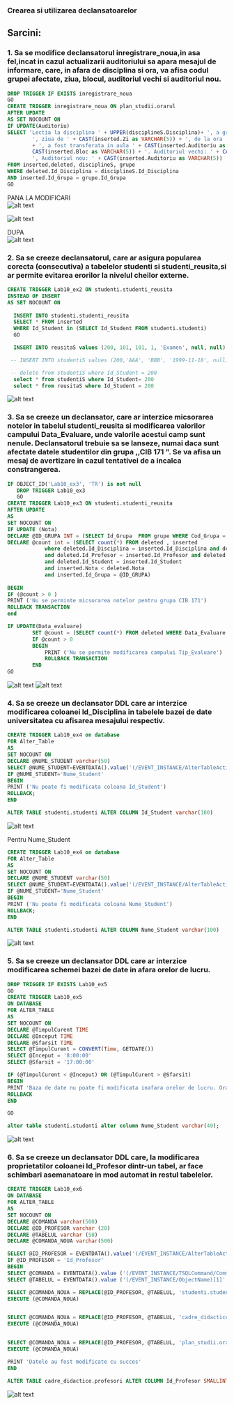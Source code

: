 ### Crearea si utilizarea declansatoarelor

## Sarcini:
### 1. Sa se modifice declansatorul inregistrare_noua,in asa fel,incat in cazul actualizarii auditoriului sa apara mesajul de informare, care, in afara de disciplina si ora, va afisa codul grupei afectate, ziua, blocul, auditoriul vechi si auditoriul nou.

```SQL
DROP TRIGGER IF EXISTS inregistrare_noua 
GO
CREATE TRIGGER inregistrare_noua ON plan_studii.orarul
AFTER UPDATE
AS SET NOCOUNT ON
IF UPDATE(Auditoriu)
SELECT 'Lectia la disciplina ' + UPPER(disciplineS.Disciplina)+ ', a grupei ' + grupe.Cod_Grupa +
		', ziua de ' + CAST(inserted.Zi as VARCHAR(5)) + ', de la ora ' + CAST(inserted.Ora as VARCHAR(5))
		+ ', a fost transferata in aula ' + CAST(inserted.Auditoriu as VARCHAR(5)) + ', Blocul '+
		CAST(inserted.Bloc as VARCHAR(5)) + '. Auditoriul vechi: ' + CAST(deleted.Auditoriu as VARCHAR(5))+
		', Auditoriul nou: ' + CAST(inserted.Auditoriu as VARCHAR(5))
FROM inserted,deleted, disciplineS, grupe
WHERE deleted.Id_Disciplina = disciplineS.Id_Disciplina
AND inserted.Id_Grupa = grupe.Id_Grupa
GO
```
PANA LA MODIFICARI <br>
![alt text](https://github.com/AlinaGomeniuc/Data-Base/blob/master/Lab10/images/VirtualBox_Alina_04_12_2018_18_08_37.png)

![alt text](https://github.com/AlinaGomeniuc/Data-Base/blob/master/Lab10/images/VirtualBox_Alina_04_12_2018_18_09_31.png)

DUPA<br>
![alt text](https://github.com/AlinaGomeniuc/Data-Base/blob/master/Lab10/images/VirtualBox_Alina_04_12_2018_18_10_02.png)

### 2. Sa se creeze declansatorul, care ar asigura popularea corecta (consecutiva) a tabelelor studenti si studenti_reusita,si ar permite evitarea erorilor la nivelul cheilor externe.

```SQL
CREATE TRIGGER Lab10_ex2 ON studenti.studenti_reusita
INSTEAD OF INSERT
AS SET NOCOUNT ON
   
  INSERT INTO studenti.studenti_reusita 
  SELECT * FROM inserted
  WHERE Id_Student in (SELECT Id_Student FROM studenti.studenti)
  GO

  INSERT INTO reusitaS values (200, 101, 101, 1, 'Examen', null, null)

 -- INSERT INTO studentiS values (200,'AAA', 'BBB', '1999-11-18', null)

 -- delete from studentiS where Id_Student = 200
  select * from studentiS where Id_Student= 200
  select * from reusitaS where Id_Student = 200
  ```
  ![alt text](https://github.com/AlinaGomeniuc/Data-Base/blob/master/Lab10/images/VirtualBox_Alina_05_12_2018_00_09_32.png)

### 3. Sa se creeze un declansator, care ar interzice micsorarea notelor in tabelul studenti_reusita si modificarea valorilor campului Data_Evaluare, unde valorile acestui camp sunt nenule. Declansatorul trebuie sa se lanseze, numai daca sunt afectate datele studentilor din grupa ,,CIB 171 ". Se va afisa un mesaj de avertizare in cazul tentativei de a incalca constrangerea.

```SQL
IF OBJECT_ID('Lab10_ex3', 'TR') is not null
   DROP TRIGGER Lab10_ex3
   GO
CREATE TRIGGER Lab10_ex3 ON studenti.studenti_reusita
AFTER UPDATE
AS
SET NOCOUNT ON
IF UPDATE (Nota)
DECLARE @ID_GRUPA INT = (SELECT Id_Grupa  FROM grupe WHERE Cod_Grupa = 'CIB171')
DECLARE @count int = (SELECT count(*) FROM deleted , inserted 
			where deleted.Id_Disciplina = inserted.Id_Disciplina and deleted.Id_Grupa = inserted.Id_Grupa 
			and deleted.Id_Profesor = inserted.Id_Profesor and deleted.Tip_Evaluare = inserted.Tip_Evaluare 
			and deleted.Id_Student = inserted.Id_Student
			and inserted.Nota < deleted.Nota 
			and inserted.Id_Grupa = @ID_GRUPA)
	
BEGIN
IF (@count > 0 )
PRINT ('Nu se perminte micsorarea notelor pentru grupa CIB 171')
ROLLBACK TRANSACTION
end

IF UPDATE(Data_evaluare)
		SET @count = (SELECT count(*) FROM deleted WHERE Data_Evaluare is not null and Id_Grupa = @ID_GRUPA)
		IF @count > 0
		BEGIN
			PRINT ('Nu se permite modificarea campului Tip_Evaluare')
			ROLLBACK TRANSACTION
		END
GO
```
![alt text](https://github.com/AlinaGomeniuc/Data-Base/blob/master/Lab10/images/VirtualBox_Alina_05_12_2018_01_10_48.png)
![alt text](https://github.com/AlinaGomeniuc/Data-Base/blob/master/Lab10/images/VirtualBox_Alina_05_12_2018_01_26_05.png)

### 4. Sa se creeze un declansator DDL care ar interzice modificarea coloanei ld_Disciplina in tabelele bazei de date universitatea cu afisarea mesajului respectiv.
```SQL
CREATE TRIGGER Lab10_ex4 on database
FOR Alter_Table
AS 
SET NOCOUNT ON
DECLARE @NUME_STUDENT varchar(50)
SELECT @NUME_STUDENT=EVENTDATA().value('(/EVENT_INSTANCE/AlterTableActionList/*/Columns/Name)[1]', 'nvarchar(100)') 
IF @NUME_STUDENT='Nume_Student'
BEGIN 
PRINT ('Nu poate fi modificata coloana Id_Student')
ROLLBACK;
END

ALTER TABLE studenti.studenti ALTER COLUMN Id_Student varchar(100)
```
![alt text](https://github.com/AlinaGomeniuc/Data-Base/blob/master/Lab10/images/VirtualBox_Alina_06_12_2018_22_50_19.png)

Pentru Nume_Student
```SQL
CREATE TRIGGER Lab10_ex4 on database
FOR Alter_Table
AS 
SET NOCOUNT ON
DECLARE @NUME_STUDENT varchar(50)
SELECT @NUME_STUDENT=EVENTDATA().value('(/EVENT_INSTANCE/AlterTableActionList/*/Columns/Name)[1]', 'nvarchar(100)') 
IF @NUME_STUDENT='Nume_Student'
BEGIN 
PRINT ('Nu poate fi modificata coloana Nume_Student')
ROLLBACK;
END

ALTER TABLE studenti.studenti ALTER COLUMN Nume_Student varchar(100)
```
![alt text](https://github.com/AlinaGomeniuc/Data-Base/blob/master/Lab10/images/VirtualBox_Alina_06_12_2018_23_07_34.png)


### 5. Sa se creeze un declansator DDL care ar interzice modificarea schemei bazei de date in afara orelor de lucru.
```SQL
DROP TRIGGER IF EXISTS Lab10_ex5
GO
CREATE TRIGGER Lab10_ex5 
ON DATABASE
FOR ALTER_TABLE
AS
SET NOCOUNT ON
DECLARE @TimpulCurent TIME
DECLARE @Inceput TIME
DECLARE @Sfarsit TIME
SELECT @TimpulCurent = CONVERT(Time, GETDATE())
SELECT @Inceput = '8:00:00'
SELECT @Sfarsit = '17:00:00'

IF (@TimpulCurent < @Inceput) OR (@TimpulCurent > @Sfarsit)
BEGIN	
PRINT 'Baza de date nu poate fi modificata inafara orelor de lucru. Ora curenta: ' + cast(@TimpulCurent as VARCHAR(20))
ROLLBACK
END

GO

alter table studenti.studenti alter column Nume_Student varchar(49);
```
![alt text](https://github.com/AlinaGomeniuc/Data-Base/blob/master/Lab10/images/VirtualBox_Alina_06_12_2018_21_13_29.png)


### 6. Sa se creeze un declansator DDL care, la modificarea proprietatilor coloanei ld_Profesor dintr-un tabel, ar face schimbari asemanatoare in mod automat in restul tabelelor.
```SQL
CREATE TRIGGER Lab10_ex6
ON DATABASE
FOR ALTER_TABLE
AS
SET NOCOUNT ON
DECLARE @COMANDA varchar(500)
DECLARE @ID_PROFESOR varchar (20)
DECLARE @TABELUL varchar (50)
DECLARE @COMANDA_NOUA varchar(500)

SELECT @ID_PROFESOR = EVENTDATA().value('(/EVENT_INSTANCE/AlterTableActionList/*/Columns/Name)[1]', 'nvarchar(max)')
IF @ID_PROFESOR = 'Id_Profesor'
BEGIN
SELECT @COMANDA = EVENTDATA().value ('(/EVENT_INSTANCE/TSQLCommand/CommandText)[1]', 'nvarchar(max)')
SELECT @TABELUL = EVENTDATA().value ('(/EVENT_INSTANCE/ObjectName)[1]','nvarchar(max)')

SELECT @COMANDA_NOUA = REPLACE(@ID_PROFESOR, @TABELUL, 'studenti.studenti_reusita');
EXECUTE (@COMANDA_NOUA)


SELECT @COMANDA_NOUA = REPLACE(@ID_PROFESOR, @TABELUL, 'cadre_didactice.profesori');
EXECUTE (@COMANDA_NOUA)


SELECT @COMANDA_NOUA = REPLACE(@ID_PROFESOR, @TABELUL, 'plan_studii.orarul');
EXECUTE (@COMANDA_NOUA)

PRINT 'Datele au fost modificate cu succes'
END

ALTER TABLE cadre_didactice.profesori ALTER COLUMN Id_Profesor SMALLINT
```
![alt text](https://github.com/AlinaGomeniuc/Data-Base/blob/master/Lab10/images/VirtualBox_Alina_07_12_2018_22_12_58.png)

